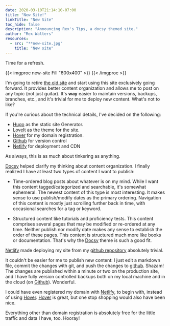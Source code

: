 ```yaml
---
date: 2020-03-10T21:14:10-07:00
title: "New Site!"
linkTitle: "New Site"
toc_hide: false
description: "Announcing Rex's Tips, a docsy themed site."
author: "Rex Walters"
resources:
  - src: "**new-site.jpg"
    title: "New site"
---
```


Time for a refresh.

{{< imgproc new-site Fill "600x400" >}}
{{< /imgproc >}}

I'm going to retire [the old site](https://lessons.doiwalters.com) and start using this site exclusively going forward. It provides better content organization and allows me to post on any topic (not just guitar). It's **way** easier to maintain versions, backups, branches, etc., and it's trivial for me to deploy new content. What's not to like?

If you're curious about the technical details, I've decided on the following:

* [Hugo](https://gohugo.io) as the static site Generator.
* [LoveIt](https://themes.gohugo.io/docsy/) as the theme for the site.
* [Hover](https://www.hover.com) for my domain registration.
* [Github](https://github.io) for version control
* [Netlify](https://www.netlify.com) for deployment and CDN

As always, this is as much about tinkering as anything.

[Docsy](https://themes.gohugo.io/docsy) helped clarify my thinking about content organization. I finally realized I have at least two types of content I want to publish:

* Time-ordered blog posts about whatever is on my mind. While I want this content tagged/categorized and searchable, it's somewhat ephemeral. The newest content of this type is most interesting. It makes sense to use publish/modify dates as the primary ordering. Navigation of this content is mostly just scrolling further back in time, with occasional searches for a tag or keyword.

* Structured content like tutorials and proficiency tests. This content comprises several pages that may be modified or re-ordered at any time. Neither publish nor modify date makes any sense to establish the order of these pages. This content is structured much more like books or documentation. That's why the [Docsy](https://themes.gohugo.io/docsy/) theme is such a good fit.

[Netlify](https://www.netlify.com) made deploying my site from my [github repository](https://github.com/wrex/rexs.tips) absolutely trivial.

It couldn't be easier for me to publish new content: I just edit a markdown file, commit the changes with git, and push the changes to [github](https://github.com/wrex/rexs.tips). Shazam! The changes are published within a minute or two on the production site, and I have fully version controlled backups both on my local machine and in the cloud (on [Github](https://github.com/wrex/rexs.tips)). Wonderful.

I could have even registered my domain with [Netlify](https://www.netlify.com), to begin with, instead of using [Hover](https://www.hover.com). [Hover](https://www.hover.com) is great, but one stop shopping would also have been nice.

Everything other than domain registration is absolutely free for the little traffic and data I have, too. Hooray!
